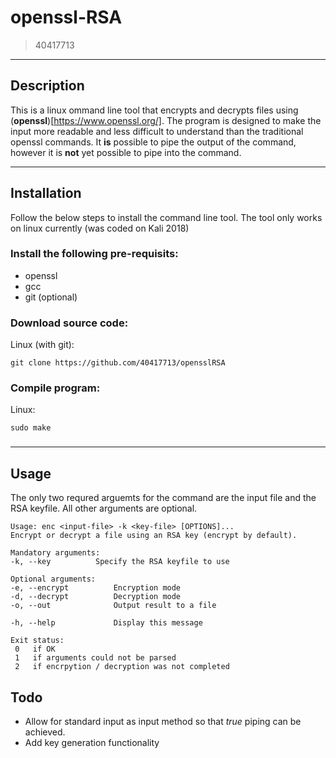 # openssl-RSA

> 40417713

***

## Description

This is a linux ommand line tool that encrypts and decrypts files using (**openssl**)[https://www.openssl.org/]. The program is designed to make the input more readable and less difficult to understand than the traditional openssl commands. It **is** possible to pipe the output of the command, however it is **not** yet possible to pipe into the command.

***

## Installation

Follow the below steps to install the command line tool. The tool only works on linux currently (was coded on Kali 2018)

### Install the following pre-requisits:

* openssl
* gcc
* git (optional)

### Download source code:

Linux (with git):

```
git clone https://github.com/40417713/opensslRSA
```

### Compile program:

Linux:
```
sudo make
```

### 

***

## Usage

The only two requred arguemts for the command are the input file and the RSA keyfile. All other arguments are optional.

```
Usage: enc <input-file> -k <key-file> [OPTIONS]...
Encrypt or decrypt a file using an RSA key (encrypt by default).

Mandatory arguments:
-k,	--key          Specify the RSA keyfile to use

Optional arguments:
-e, --encrypt          Encryption mode
-d, --decrypt          Decryption mode
-o, --out              Output result to a file

-h, --help             Display this message

Exit status:
 0   if OK	
 1   if arguments could not be parsed
 2   if encrpytion / decryption was not completed
 ```
 
 ## Todo
 
 * Allow for standard input as input method so that *true* piping can be achieved.
 * Add key generation functionality
